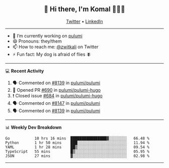 <h2 align="center"> 👋 Hi there, I'm Komal 🧑🏾‍💻 </h2>
<p align="center">
    <a href="https://twitter.com/zwitkali">Twitter</a> •
    <a href="https://www.linkedin.com/in/komal-ali/">LinkedIn</a>
</p>

--------

- 🔭 I’m currently working on [pulumi](https://github.com/pulumi/pulumi)
- 😄 Pronouns: they/them
- 📫 How to reach me: [@zwitkali](https://twitter.com/zwitkali) on Twitter
- ⚡ Fun fact: My dog is afraid of flies 🪰

--------
💻 **Recent Activity**

<!--START_SECTION:activity-->
1. 🗣 Commented on [#8139](https://github.com/pulumi/pulumi/issues/8139) in [pulumi/pulumi](https://github.com/pulumi/pulumi)
2. 💪 Opened PR [#690](https://github.com/pulumi/pulumi-hugo/pull/690) in [pulumi/pulumi-hugo](https://github.com/pulumi/pulumi-hugo)
3. ❗️ Closed issue [#684](https://github.com/pulumi/pulumi-hugo/issues/684) in [pulumi/pulumi-hugo](https://github.com/pulumi/pulumi-hugo)
4. 🗣 Commented on [#8147](https://github.com/pulumi/pulumi/issues/8147) in [pulumi/pulumi](https://github.com/pulumi/pulumi)
5. 🗣 Commented on [#8139](https://github.com/pulumi/pulumi/issues/8139) in [pulumi/pulumi](https://github.com/pulumi/pulumi)
<!--END_SECTION:activity-->

--------

📊 **Weekly Dev Breakdown**
<!--START_SECTION:waka-->
```text
Go           10 hrs 16 mins  ████████████████▓░░░░░░░░   66.48 % 
Python       1 hr 50 mins    ███░░░░░░░░░░░░░░░░░░░░░░   11.94 % 
YAML         1 hr 28 mins    ██▒░░░░░░░░░░░░░░░░░░░░░░   09.54 % 
TypeScript   55 mins         █▒░░░░░░░░░░░░░░░░░░░░░░░   05.95 % 
JSON         27 mins         ▓░░░░░░░░░░░░░░░░░░░░░░░░   02.98 % 
```
<!--END_SECTION:waka-->

--------